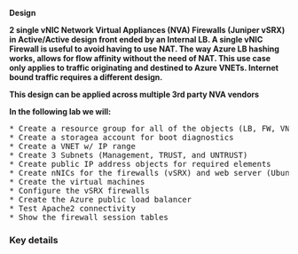 <p align="left">
<b>Design</center></b>
<p><p align="left"><b>2 single vNIC Network Virtual Appliances (NVA) Firewalls (Juniper vSRX) in Active/Active design front ended by an Internal LB. A single vNIC Firewall is useful to avoid having to use NAT. The way Azure LB hashing works, allows for flow affinity without the need of NAT. This use case only applies to traffic originating and destined to Azure VNETs. Internet bound traffic requires a different design.</b></p>

<p align="left"><b>This design can be applied across multiple 3rd party NVA vendors</p></b>
</p>
<b>In the following lab we will:</b>
<pre lang= >
* Create a resource group for all of the objects (LB, FW, VNET,...)
* Create a storagea account for boot diagnostics 
* Create a VNET w/ IP range
* Create 3 Subnets (Management, TRUST, and UNTRUST)
* Create public IP address objects for required elements
* Create nNICs for the firewalls (vSRX) and web server (Ubuntu + Apache)
* Create the virtual machines
* Configure the vSRX firewalls
* Create the Azure public load balancer
* Test Apache2 connectivity 
* Show the firewall session tables
</pre>

### Key details
